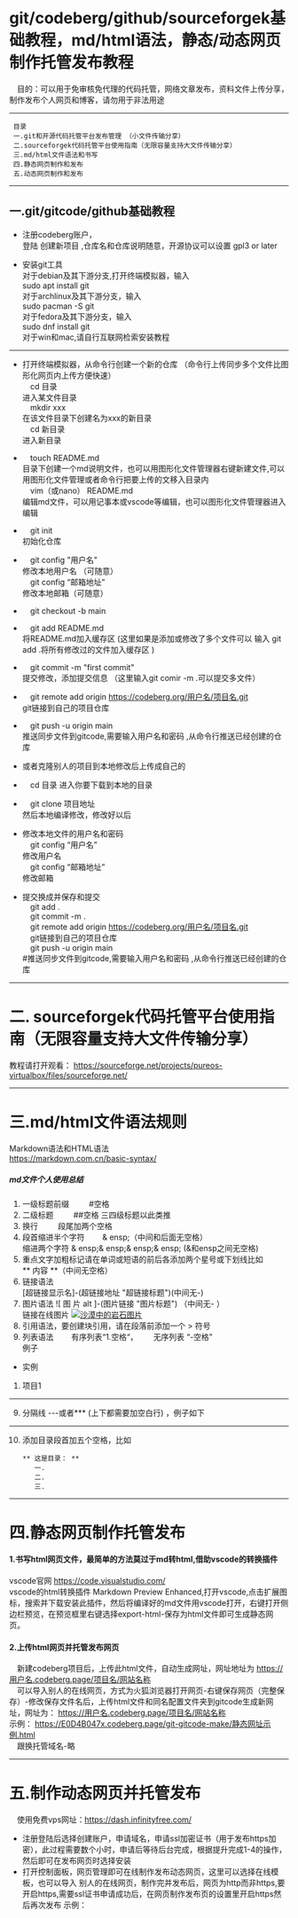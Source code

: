 # git/codeberg/github/sourceforgek基础教程，md/html语法，静态/动态网页制作托管发布教程 
&ensp;&ensp;目的：可以用于免审核免代理的代码托管，网络文章发布，资料文件上传分享，制作发布个人网页和博客，请勿用于非法用途               
***
     目录
     一.git和开源代码托管平台发布管理 （小文件传输分享）      
     二.sourceforgek代码托管平台使用指南（无限容量支持大文件传输分享）     
     三.md/html文件语法和书写       
     四.静态网页制作和发布  
     五.动态网页制作和发布  


***
## 一.git/gitcode/github基础教程     
     
- 注册codeberg账户，       
登陆 创建新项目 ,仓库名和仓库说明随意，开源协议可以设置 gpl3 or later 

- 安装git工具                    
对于debian及其下游分支,打开终端模拟器，输入         
          sudo apt install git         
对于archlinux及其下游分支，输入             
          sudo pacman -S git   
对于fedora及其下游分支，输入           
         sudo dnf install git    
对于win和mac,请自行互联网检索安装教程                              
***                   
- 打开终端模拟器，从命令行创建一个新的仓库  （命令行上传同步多个文件比图形化网页内上传方便快速）                      
&ensp;&ensp;cd  目录               
进入某文件目录                      
&ensp;&ensp;mkdir xxx              
在该文件目录下创建名为xxx的新目录                   
&ensp;&ensp;cd 新目录                   
进入新目录                                  
  
- &ensp;&ensp;touch README.md               
目录下创建一个md说明文件，也可以用图形化文件管理器右键新建文件,可以用图形化文件管理或者命令行把要上传的文移入目录内                       
&ensp;&ensp;vim（或nano） README.md            
编辑md文件，可以用记事本或vscode等编辑，也可以图形化文件管理器进入编辑                       
- &ensp;&ensp;git init        
 初始化仓库            
- &ensp;&ensp;git config "用户名"                   
修改本地用户名 （可随意）           
&ensp;&ensp;git config  “邮箱地址”  
修改本地邮箱（可随意）                       
- &ensp;&ensp;git checkout -b main     
- &ensp;&ensp;git add README.md           
将README.md加入缓存区 (这里如果是添加或修改了多个文件可以 输入 git add .将所有修改过的文件加入缓存区 )              
- &ensp;&ensp;git commit -m "first commit"                   
 提交修改，添加提交信息       （这里输入git comir -m .可以提交多文件）                      
- &ensp;&ensp;git remote add origin https://codeberg.org/用户名/项目名.git           
 git链接到自己的项目仓库                    
- &ensp;&ensp;git push -u origin main                   
推送同步文件到gitcode,需要输入用户名和密码 ,从命令行推送已经创建的仓库                               
- 或者克隆别人的项目到本地修改后上传成自己的
- &ensp;&ensp;cd   目录
进入你要下载到本地的目录    
- &ensp;&ensp;git clone 项目地址            
然后本地编译修改，修改好以后       
- 修改本地文件的用户名和密码    
&ensp;&ensp;git config “用户名”  
修改用户名       
&ensp;&ensp;git config “邮箱地址”      
修改邮箱                

- 提交换成并保存和提交               
 &ensp;&ensp;git add .       
 &ensp;&ensp;git commit -m .       
 &ensp;&ensp;git remote add origin https://codeberg.org/用户名/项目名.git                 
 &ensp;&ensp;git链接到自己的项目仓库                  
&ensp;&ensp;git push -u origin main                   
#推送同步文件到gitcode,需要输入用户名和密码 ,从命令行推送已经创建的仓库

*** 
# 二. sourceforgek代码托管平台使用指南（无限容量支持大文件传输分享）  
教程请打开观看： https://sourceforge.net/projects/pureos-virtualbox/files/sourceforge.net/     
***

# 三.md/html文件语法规则    
Markdown语法和HTML语法   
https://markdown.com.cn/basic-syntax/       
##### md文件个人使用总结    
1. 一级标题前缀      &ensp;&ensp;&ensp;&ensp;                        #空格         
2. 二级标题 &ensp;&ensp;&ensp;&ensp; ##空格 三四级标题以此类推     
3. 换行  &ensp;&ensp;&ensp;&ensp;                段尾加两个空格        
3. 段首缩进半个字符&ensp;&ensp;&ensp;&ensp;                & ensp;（中间和后面无空格）          
缩进两个字符             & ensp;& ensp;& ensp;& ensp;    (&和ensp之间无空格)            
4. 重点文字加粗标记请在单词或短语的前后各添加两个星号或下划线比如   
** 内容 **（中间无空格）             
5. 链接语法          
[超链接显示名]-(超链接地址 "超链接标题")(中间无-)
6. 图片语法  ![ 图 片 alt ]-(图片链接 "图片标题") （中间无- ）     
链接在线图片  [![沙漠中的岩石图片](/assets/img/shiprock.jpg "Shiprock")](https://markdown.com.cn)      
7. 引用语法，要创建块引用，请在段落前添加一个 > 符号      
8. 列表语法 &ensp;&ensp;&ensp;&ensp;有序列表“1.空格“，&ensp;&ensp;&ensp;&ensp;无序列表 “-空格”     
例子
- 实例
1. 项目1
***   

9. 分隔线   ---或者***  (上下都需要加空白行)  ，例子如下        


 ---  
10. 添加目录段首加五个空格，比如
     
        ** 这是目录： **  
           一.          
           二.
           三.  

*** 

# 四.静态网页制作托管发布
#### 1.书写html网页文件，最简单的方法莫过于md转html,借助vscode的转换插件     
vscode官网 https://code.visualstudio.com/        
vscode的html转换插件 Markdown Preview Enhanced,打开vscode,点击扩展图标，搜索并下载安装此插件，然后将编译好的md文件用vscode打开，右键打开侧边栏预览，在预览框里右键选择export-html-保存为html文件即可生成静态网页。    
####  2.上传html网页并托管发布网页
 &ensp;&ensp;新建codeberg项目后，上传此html文件，自动生成网址，网址地址为 https://用户名.codeberg.page/项目名/网站名称                
&ensp;&ensp;可以导入别人的在线网页，方式为火狐浏览器打开网页-右键保存网页（完整保存）-修改保存文件名后，上传html文件和同名配置文件夹到gitcode生成新网址，网址为： https://用户名.codeberg.page/项目名/网站名称       
示例： https://E0D4B047x.codeberg.page/git-gitcode-make/静态网址示例.html          
&ensp;&ensp;跟换托管域名-略 

***       

# 五.制作动态网页并托管发布                
&ensp;&ensp;使用免费vps网址：https://dash.infinityfree.com/  
- 注册登陆后选择创建账户，申请域名，申请ssl加密证书（用于发布https加密），此过程需要数个小时，申请后等待后台完成，根据提升完成1-4的操作，然后即可在发布网页时选择安装             
- 打开控制面板，网页管理即可在线制作发布动态网页，这里可以选择在线模板，也可以导入 别人的在线网页，制作完并发布后，网页为http而非https,要开启https,需要ssl证书申请成功后，在网页制作发布页的设置里开启https然后再次发布 
示例：          
           


                            




